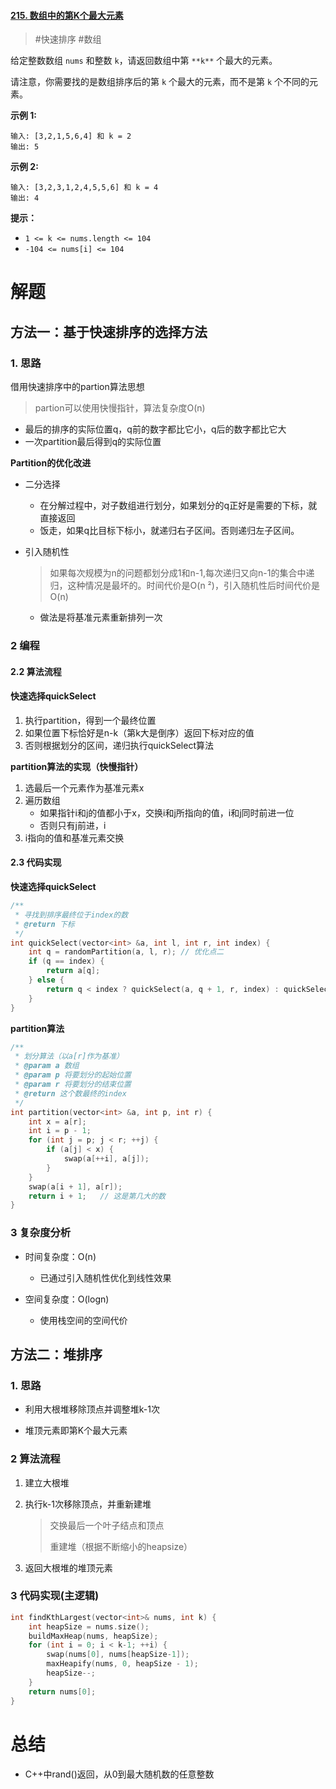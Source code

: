 #### [215. 数组中的第K个最大元素](https://leetcode-cn.com/problems/kth-largest-element-in-an-array/)

> #快速排序 #数组

给定整数数组 `nums` 和整数 `k`，请返回数组中第 `**k**` 个最大的元素。

请注意，你需要找的是数组排序后的第 `k` 个最大的元素，而不是第 `k` 个不同的元素。

 

**示例 1:**

```
输入: [3,2,1,5,6,4] 和 k = 2
输出: 5
```

**示例 2:**

```
输入: [3,2,3,1,2,4,5,5,6] 和 k = 4
输出: 4
```

 

**提示：** 

- `1 <= k <= nums.length <= 104`
- `-104 <= nums[i] <= 104`



# 解题

## 方法一：基于快速排序的选择方法

### 1. 思路

借用快速排序中的partion算法思想

> partion可以使用快慢指针，算法复杂度O(n)

- 最后的排序的实际位置q，q前的数字都比它小，q后的数字都比它大
- 一次partition最后得到q的实际位置

**Partition的优化改进**

- 二分选择

  - 在分解过程中，对子数组进行划分，如果划分的q正好是需要的下标，就直接返回
  - 饭走，如果q比目标下标小，就递归右子区间。否则递归左子区间。

- 引入随机性

  > 如果每次规模为n的问题都划分成1和n-1,每次递归又向n-1的集合中递归，这种情况是最坏的。时间代价是O(n ²)，引入随机性后时间代价是O(n)

  - 做法是将基准元素重新排列一次


### 2 编程

#### 2.2 算法流程

#### 快速选择quickSelect

1. 执行partition，得到一个最终位置
2. 如果位置下标恰好是n-k（第k大是倒序）返回下标对应的值
3. 否则根据划分的区间，递归执行quickSelect算法

**partition算法的实现（快慢指针）**

1. 选最后一个元素作为基准元素x
2. 遍历数组
   - 如果指针i和j的值都小于x，交换i和j所指向的值，i和j同时前进一位
   - 否则只有j前进，i
3. i指向的值和基准元素交换

#### 2.3 代码实现

**快速选择quickSelect**

```c++
/**
 * 寻找到排序最终位于index的数
 * @return 下标
 */
int quickSelect(vector<int> &a, int l, int r, int index) {
    int q = randomPartition(a, l, r); // 优化点二
    if (q == index) {
        return a[q];
    } else {
        return q < index ? quickSelect(a, q + 1, r, index) : quickSelect(a, l, q - 1, index);   // 优化点一
    }
}
```

**partition算法**

```c++
/**
 * 划分算法（以a[r]作为基准）
 * @param a 数组
 * @param p 将要划分的起始位置
 * @param r 将要划分的结束位置
 * @return 这个数最终的index
 */
int partition(vector<int> &a, int p, int r) {
    int x = a[r];
    int i = p - 1;
    for (int j = p; j < r; ++j) {
        if (a[j] < x) {
            swap(a[++i], a[j]);
        }
    }
    swap(a[i + 1], a[r]);
    return i + 1;   // 这是第几大的数
}
```



### 3 复杂度分析

- 时间复杂度：O(n)
  - 已通过引入随机性优化到线性效果

- 空间复杂度：O(logn)
  - 使用栈空间的空间代价

## 方法二：堆排序

### 1. 思路

- 利用大根堆移除顶点并调整堆k-1次

- 堆顶元素即第K个最大元素

### 2 算法流程

1. 建立大根堆

2. 执行k-1次移除顶点，并重新建堆

   > 交换最后一个叶子结点和顶点
   >
   > 重建堆（根据不断缩小的heapsize）

3. 返回大根堆的堆顶元素

### 3 代码实现(主逻辑)

```c
int findKthLargest(vector<int>& nums, int k) {
    int heapSize = nums.size();
    buildMaxHeap(nums, heapSize);
    for (int i = 0; i < k-1; ++i) {
        swap(nums[0], nums[heapSize-1]);
        maxHeapify(nums, 0, heapSize - 1);
        heapSize--; 
    }
    return nums[0];
}
```



# 总结

- C++中rand()返回，从0到最大随机数的任意整数